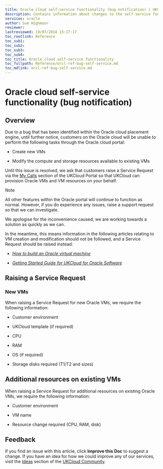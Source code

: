 ```yaml
---
title: Oracle cloud self-service functionality (bug notification) | UKCloud Ltd
description: Contains information about changes to the self-service functionality for UKCloud for Oracle Software
services: oracle
author: Sue Highmoor
reviewer:
lastreviewed: 19/07/2018 15:17:17
toc_rootlink: Reference
toc_sub1: 
toc_sub2:
toc_sub3:
toc_sub4:
toc_title: Oracle cloud self-service functionality
toc_fullpath: Reference/orcl-ref-bug-self-service.md
toc_mdlink: orcl-ref-bug-self-service.md
---
```


# Oracle cloud self-service functionality (bug notification)

## Overview

Due to a bug that has been identified within the Oracle cloud placement engine, until further notice, customers on the Oracle cloud will be unable to perform the following tasks through the Oracle cloud portal:

- Create new VMs

- Modify the compute and storage resources available to existing VMs

Until this issue is resolved, we ask that customers raise a Service Request via the [My Calls](https://portal.ukcloud.com/support/ivanti) section of the UKCloud Portal so that UKCloud can provision Oracle VMs and VM resources on your behalf.

> [!NOTE]
> All other features within the Oracle portal will continue to function as normal. However, if you do experience any issues, raise a support request so that we can investigate.

We apologise for the inconvenience caused; we are working towards a solution as quickly as we can.

In the meantime, this means information in the following articles relating to VM creation and modification should not be followed, and a Service Request should be raised instead:

- [*How to build an Oracle virtual machine*](orcl-how-build-vm.md)

- [*Getting Started Guide for UKCloud for Oracle Software*](orcl-gs.md)

## Raising a Service Request

### New VMs

When raising a Service Request for new Oracle VMs, we require the following information:

- Customer environment

- UKCloud template (if required)

- CPU

- RAM

- OS (if required)

- Storage disks required (T1/T2 and sizes)

## Additional resources on existing VMs

When raising a Service Request for additional resources on existing Oracle VMs, we require the following information:

- Customer environment

- VM name

- Resource change required (CPU, RAM, disk)

## Feedback

If you find an issue with this article, click **Improve this Doc** to suggest a change. If you have an idea for how we could improve any of our services, visit the [Ideas](https://community.ukcloud.com/ideas) section of the [UKCloud Community](https://community.ukcloud.com).

